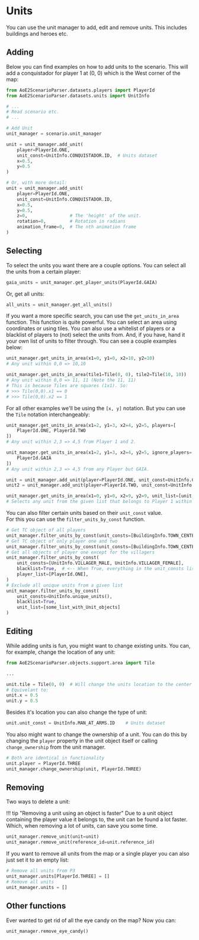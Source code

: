# Units

You can use the unit manager to add, edit and remove units. This
includes buildings and heroes etc.

## Adding

Below you can find examples on how to add units to the scenario. This
will add a conquistador for player 1 at (0, 0) which is the West corner
of the map:


```py
from AoE2ScenarioParser.datasets.players import PlayerId
from AoE2ScenarioParser.datasets.units import UnitInfo

# ... 
# Read scenario etc.
# ...

# Add Unit
unit_manager = scenario.unit_manager

unit = unit_manager.add_unit(
    player=PlayerId.ONE,
    unit_const=UnitInfo.CONQUISTADOR.ID,  # Units dataset
    x=0.5,
    y=0.5
)

# Or, with more detail:
unit = unit_manager.add_unit(
    player=PlayerId.ONE,
    unit_const=UnitInfo.CONQUISTADOR.ID,
    x=0.5,
    y=0.5,
    z=0,                # The 'height' of the unit. 
    rotation=0,         # Rotation in radians
    animation_frame=0,  # The nth animation frame
)
```

## Selecting

To select the units you want there are a couple options. You can select
all the units from a certain player:

```py
gaia_units = unit_manager.get_player_units(PlayerId.GAIA)
```

Or, get all units:

```py
all_units = unit_manager.get_all_units()
```

If you want a more specific search, you can use the `get_units_in_area`
function. This function is quite powerful. You can select an area using
coordinates or using tiles. You can also use a whitelist of players or a
blacklist of players to (not) select the units from. And, if you have,
hand it your own list of units to filter through. You can see a couple
examples below:

```py
unit_manager.get_units_in_area(x1=0, y1=0, x2=10, y2=10)
# Any unit within 0,0 => 10,10

unit_manager.get_units_in_area(tile1=Tile(0, 0), tile2=Tile(10, 10))
# Any unit within 0,0 => 11, 11 (Note the 11, 11)
# This is because Tiles are squares (1x1). So: 
# >>> Tile(0,0).x1 == 0
# >>> Tile(0,0).x2 == 1
```

For all other examples we'll be using the ``[x, y]`` notation. But you can use the ``Tile`` notation interchangeably:

```py
unit_manager.get_units_in_area(x1=2, y1=3, x2=4, y2=5, players=[
    PlayerId.ONE, PlayerId.TWO
])
# Any unit within 2,3 => 4,5 from Player 1 and 2.

unit_manager.get_units_in_area(x1=2, y1=3, x2=4, y2=5, ignore_players=[
    PlayerId.GAIA
])
# Any unit within 2,3 => 4,5 from any Player but GAIA.

unit = unit_manager.add_unit(player=PlayerId.ONE, unit_const=UnitInfo.CONQUISTADOR.ID, x=5, y=1)
unit2 = unit_manager.add_unit(player=PlayerId.TWO, unit_const=UnitInfo.CONQUISTADOR.ID, x=1, y=5)

unit_manager.get_units_in_area(x1=0, y1=0, x2=9, y2=9, unit_list=[unit, unit2], players=[PlayerId.ONE])
# Selects any unit from the given list that belongs to Player 1 within 0,0 => 9,9.
```

You can also filter certain units based on their `unit_const` value.  
For this you can use the `filter_units_by_const` function.

```py
# Get TC object of all players
unit_manager.filter_units_by_const(unit_consts=[BuildingInfo.TOWN_CENTER.ID])
# Get TC object of only player one and two
unit_manager.filter_units_by_const(unit_consts=[BuildingInfo.TOWN_CENTER.ID], player_list=[PlayerId.ONE, PlayerId.TWO])
# Get all objects of player one except for the villagers
unit_manager.filter_units_by_const(
    unit_consts=[UnitInfo.VILLAGER_MALE, UnitInfo.VILLAGER_FEMALE],
    blacklist=True,  # <-- When True, everything in the unit_consts list will be excluded instead of included
    player_list=[PlayerId.ONE],
)
# Exclude all unique units from a given list
unit_manager.filter_units_by_const(
    unit_consts=UnitInfo.unique_units(),
    blacklist=True,
    unit_list=[some_list_with_Unit_objects]
)
```

## Editing

While adding units is fun, you might want to change existing units. You
can, for example, change the location of any unit:

```py
from AoE2ScenarioParser.objects.support.area import Tile

...

unit.tile = Tile(0, 0)  # Will change the units location to the center of tile 0,0
# Equivelant to:
unit.x = 0.5
unit.y = 0.5
```

Besides it's location you can also change the type of unit:

```py
unit.unit_const = UnitInfo.MAN_AT_ARMS.ID    # Units dataset
```

You also might want to change the ownership of a unit. You can do this by 
changing the `player` property in the unit object itself or calling 
`change_ownership` from the unit manager.

```py
# Both are identical in functionality
unit.player = PlayerId.THREE
unit_manager.change_ownership(unit, PlayerId.THREE)
```

## Removing

Two ways to delete a unit:

!!! tip "Removing a unit using an object is faster"
    Due to a unit object containing the player value it belongs to, 
    the unit can be found a lot faster. Which, when removing a lot of units,
    can save you some time.

```py
unit_manager.remove_unit(unit=unit)
unit_manager.remove_unit(reference_id=unit.reference_id)
```

If you want to remove all units from the map or a single player 
you can also just set it to an empty list:

```py
# Remove all units from P3
unit_manager.units[PlayerId.THREE] = []
# Remove all units
unit_manager.units = []
```

## Other functions

Ever wanted to get rid of all the eye candy on the map? Now you can:

```py
unit_manager.remove_eye_candy()
```
